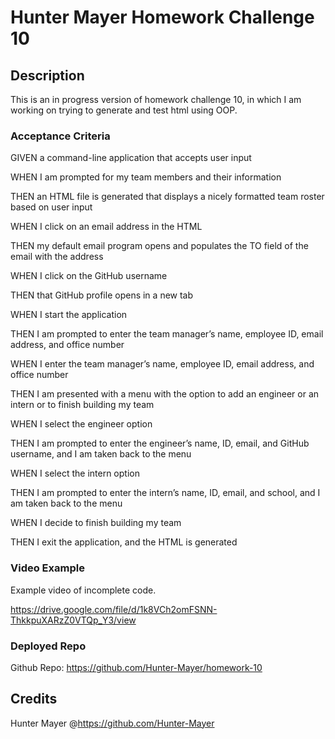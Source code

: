 # Hunter Mayer Homework Challenge 10

## Description
This is an in progress version of homework challenge 10, in which I am working on trying to generate and test html using OOP. 

### Acceptance Criteria
GIVEN a command-line application that accepts user input

WHEN I am prompted for my team members and their information

THEN an HTML file is generated that displays a nicely formatted team roster based on user input

WHEN I click on an email address in the HTML

THEN my default email program opens and populates the TO field of the email with the address

WHEN I click on the GitHub username

THEN that GitHub profile opens in a new tab

WHEN I start the application

THEN I am prompted to enter the team manager’s name, employee ID, email address, and office number

WHEN I enter the team manager’s name, employee ID, email address, and office number

THEN I am presented with a menu with the option to add an engineer or an intern or to finish building my team

WHEN I select the engineer option

THEN I am prompted to enter the engineer’s name, ID, email, and GitHub username, and I am taken back to the menu

WHEN I select the intern option

THEN I am prompted to enter the intern’s name, ID, email, and school, and I am taken back to the menu

WHEN I decide to finish building my team

THEN I exit the application, and the HTML is generated

### Video Example

Example video of incomplete code. 

https://drive.google.com/file/d/1k8VCh2omFSNN-ThkkpuXARzZ0VTQp_Y3/view

### Deployed Repo

Github Repo: https://github.com/Hunter-Mayer/homework-10

## Credits

Hunter Mayer @https://github.com/Hunter-Mayer
